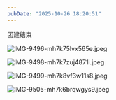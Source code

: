 ```yaml
---
pubDate: "2025-10-26 18:20:51"
---
```


团建结束

![IMG-9496-mh7k75lvx565e.jpeg](https://cdn.jsdelivr.net/gh/SUNSIR007/picx-images-hosting@master/images/2025/10/IMG-9496-mh7k75lvx565e.jpeg)

![IMG-9498-mh7k7zuj4871i.jpeg](https://cdn.jsdelivr.net/gh/SUNSIR007/picx-images-hosting@master/images/2025/10/IMG-9498-mh7k7zuj4871i.jpeg)

![IMG-9499-mh7k8vf3w11s8.jpeg](https://cdn.jsdelivr.net/gh/SUNSIR007/picx-images-hosting@master/images/2025/10/IMG-9499-mh7k8vf3w11s8.jpeg)

![IMG-9505-mh7k6brqwgys9.jpeg](https://cdn.jsdelivr.net/gh/SUNSIR007/picx-images-hosting@master/images/2025/10/IMG-9505-mh7k6brqwgys9.jpeg)
